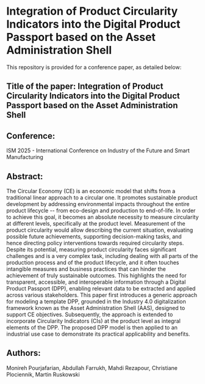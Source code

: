 # Integration of Product Circularity Indicators into the Digital Product Passport based on the Asset Administration Shell
This repository is provided for a conference paper, as detailed below:
## Title of the paper: Integration of Product Circularity Indicators into the Digital Product Passport based on the Asset Administration Shell
## Conference:
ISM 2025 - International Conference on Industry of the Future and Smart Manufacturing
## Abstract:
The Circular Economy (CE) is an economic model that shifts from a traditional linear approach to a circular one. It promotes sustainable product development by addressing environmental impacts throughout the entire product lifecycle -- from eco-design and production to end-of-life. In order to achieve this goal, it becomes an absolute necessity to measure circularity at different levels, specifically at the product level. Measurement of the product circularity would allow describing the current situation, evaluating possible future achievements, supporting decision-making tasks, and hence directing policy interventions towards required circularity steps. Despite its potential, measuring product circularity faces significant challenges and is a very complex task, including dealing with all parts of the production process and of the product lifecycle, and it often touches intangible measures and business practices that can hinder the achievement of truly sustainable outcomes. This highlights the need for transparent, accessible, and interoperable information through a Digital Product Passport (DPP), enabling relevant data to be extracted and applied across various stakeholders. This paper first introduces a generic approach for modeling a template DPP, grounded in the Industry 4.0 digitalization framework known as the Asset Administration Shell (AAS), designed to support CE objectives. Subsequently, the approach is extended to incorporate Circularity Indicators (CIs) at the product level as integral elements of the DPP. The proposed DPP model is then applied to an industrial use case to demonstrate its practical applicability and benefits.
## Authors:
Monireh Pourjafarian, Abdullah Farrukh, Mahdi Rezapour, Christiane Plociennik, Martin Ruskowski
